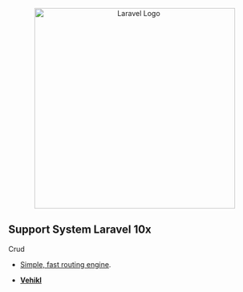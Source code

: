 <p align="center"><a href="https://laravel.com" target="_blank"><img src="https://raw.githubusercontent.com/laravel/art/master/logo-lockup/5%20SVG/2%20CMYK/1%20Full%20Color/laravel-logolockup-cmyk-red.svg" width="400" alt="Laravel Logo"></a></p>

## Support System Laravel 10x

Crud

- [Simple, fast routing engine](https://laravel.com/docs/routing).

- **[Vehikl](https://vehikl.com/)**

